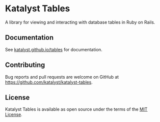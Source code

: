 # Katalyst Tables

A library for viewing and interacting with database tables in Ruby on Rails.

## Documentation

See [katalyst.github.io/tables](https://katalyst.github.io/tables/) for documentation.

## Contributing

Bug reports and pull requests are welcome on GitHub at https://github.com/katalyst/katalyst-tables.

## License

Katalyst Tables is available as open source under the terms of the [MIT License](https://opensource.org/licenses/MIT).
